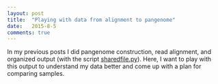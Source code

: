 ```yaml
---
layout: post
title:  "Playing with data from alignment to pangenome"
date:   2015-8-5
comments: true
---
```


In my previous posts I did pangenome construction, read alignment, and organized output (with the script [sharedfile.py](https://github.com/agelmore/Pangenome/blob/master/sharedfile.py)). Here, I want to play with this output to understand my data better and come up with a plan for comparing samples.

